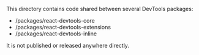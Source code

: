 This directory contains code shared between several DevTools packages:
* /packages/react-devtools-core
* /packages/react-devtools-extensions
* /packages/react-devtools-inline

It is not published or released anywhere directly.